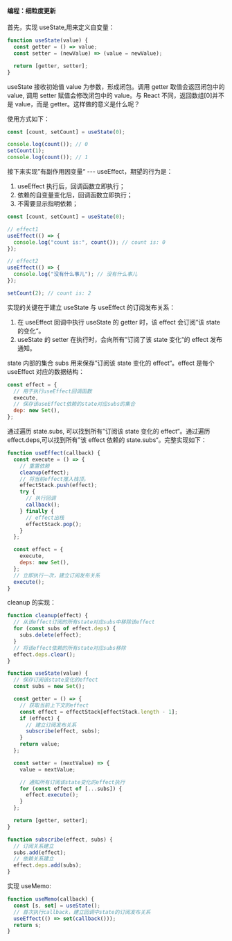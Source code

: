 #### 编程：细粒度更新

首先，实现 useState,用来定义自变量：

```js
function useState(value) {
  const getter = () => value;
  const setter = (newValue) => (value = newValue);

  return [getter, setter];
}
```

useState 接收初始值 value 为参数，形成闭包。调用 getter 取值会返回闭包中的 value, 调用 setter 赋值会修改闭包中的 value。与 React 不同，返回数组[0]并不是 value，而是 getter。这样做的意义是什么呢？

使用方式如下：

```js
const [count, setCount] = useState(0);

console.log(count()); // 0
setCount(1);
console.log(count()); // 1
```

接下来实现”有副作用因变量“ --- useEffect，期望的行为是：

1. useEffect 执行后，回调函数立即执行；
2. 依赖的自变量变化后，回调函数立即执行；
3. 不需要显示指明依赖；

```js
const [count, setCount] = useState(0);

// effect1
useEffect(() => {
  console.log("count is:", count()); // count is: 0
});

// effect2
useEffect(() => {
  console.log("没有什么事儿"); // 没有什么事儿
});

setCount(2); // count is: 2
```

实现的关键在于建立 useState 与 useEffect 的订阅发布关系：

1. 在 useEffect 回调中执行 useState 的 getter 时，该 effect 会订阅”该 state 的变化“。
2. useState 的 setter 在执行时，会向所有”订阅了该 state 变化“的 effect 发布通知。

state 内部的集合 subs 用来保存”订阅该 state 变化的 effect“。effect 是每个 useEffect 对应的数据结构：

```js
const effect = {
  // 用于执行useEffect回调函数
  execute,
  // 保存该useEffect依赖的state对应subs的集合
  dep: new Set(),
};
```

通过遍历 state.subs, 可以找到所有”订阅该 state 变化的 effect“。通过遍历 effect.deps,可以找到所有”该 effect 依赖的 state.subs“。完整实现如下：

```js
function useEffect(callback) {
  const execute = () => {
    // 重置依赖
    cleanup(effect);
    // 将当前effect推入栈顶。
    effectStack.push(effect);
    try {
      // 执行回调
      callback();
    } finally {
      // effect出栈
      effectStack.pop();
    }
  };

  const effect = {
    execute,
    deps: new Set(),
  };
  // 立即执行一次，建立订阅发布关系
  execute();
}
```

cleanup 的实现：

```js
function cleanup(effect) {
  // 从该effect订阅的所有state对应subs中移除该effect
  for (const subs of effect.deps) {
    subs.delete(effect);
  }
  // 将该effect依赖的所有state对应subs移除
  effect.deps.clear();
}
```

```js
function useState(value) {
  // 保存订阅该state变化的effect
  const subs = new Set();

  const getter = () => {
    // 获取当前上下文的effect
    const effect = effectStack[effectStack.length - 1];
    if (effect) {
      // 建立订阅发布关系
      subscribe(effect, subs);
    }
    return value;
  };

  const setter = (nextValue) => {
    value = nextValue;

    // 通知所有订阅该state变化的effect执行
    for (const effect of [...subs]) {
      effect.execute();
    }
  };

  return [getter, setter];
}
```

```js
function subscribe(effect, subs) {
  // 订阅关系建立
  subs.add(effect);
  // 依赖关系建立
  effect.deps.add(subs);
}
```

实现 useMemo:

```js
function useMemo(callback) {
  const [s, set] = useState();
  // 首次执行callback，建立回调中state的订阅发布关系
  useEffect(() => set(callback()));
  return s;
}
```
